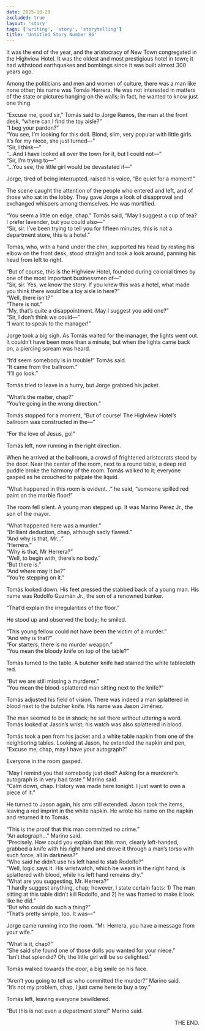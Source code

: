 ```yaml
---
date: 2025-10-28
excluded: true
layout: 'story'
tags: ['writing', 'story', 'storytelling']
title: 'Untitled Story Number 86'
---
```


It was the end of the year, and the aristocracy of New Town congregated in the Highview Hotel. It was the oldest and most prestigious hotel in town; it had withstood earthquakes and bombings since it was built almost 300 years ago.

Among the politicians and men and women of culture, there was a man like none other; his name was Tomás Herrera. He was not interested in matters of the state or pictures hanging on the walls; in fact, he wanted to know just one thing.

“Excuse me, good sir,” Tomás said to Jorge Ramos, the man at the front desk, “where can I find the toy aisle?”  
“I beg your pardon?”  
“You see, I’m looking for this doll. Blond, slim, very popular with little girls. It’s for my niece, she just turned—”  
“Sir, I think—”  
“…And I have looked all over the town for it, but I could not—”  
“Sir, I’m trying to—”  
“…You see, the little girl would be devastated if—”  

Jorge, tired of being interrupted, raised his voice, “Be quiet for a moment!”

The scene caught the attention of the people who entered and left, and of those who sat in the lobby. They gave Jorge a look of disapproval and exchanged whispers among themselves. He was mortified.

“You seem a little on edge, chap.” Tomás said, “May I suggest a cup of tea? I prefer lavender, but you could also—”  
“Sir, sir. I’ve been trying to tell you for fifteen minutes, this is not a department store, this is a hotel.”

Tomás, who, with a hand under the chin, supported his head by resting his elbow on the front desk, stood straight and took a look around, panning his head from left to right.

“But of course, this is the Highview Hotel, founded during colonial times by one of the most important businessmen of—”  
“Sir, sir. Yes, we know the story. If you knew this was a hotel, what made you think there would be a toy aisle in here?”  
“Well, there isn’t?”  
“There is not.”  
“My, that’s quite a disappointment. May I suggest you add one?”  
“Sir, I don’t think we could—”  
“I want to speak to the manager!”

Jorge took a big sigh. As Tomás waited for the manager, the lights went out. It couldn’t have been more than a minute, but when the lights came back on, a piercing scream was heard.

“It’d seem somebody is in trouble!” Tomás said.  
“It came from the ballroom.”  
“I’ll go look.”

Tomás tried to leave in a hurry, but Jorge grabbed his jacket.

“What’s the matter, chap?”  
“You’re going in the wrong direction.”

Tomás stopped for a moment, “But of course! The Highview Hotel’s ballroom was constructed in the—”

“For the love of Jesus, go!”

Tomás left, now running in the right direction.

When he arrived at the ballroom, a crowd of frightened aristocrats stood by the door. Near the center of the room, next to a round table, a deep red puddle broke the harmony of the room. Tomás walked to it; everyone gasped as he crouched to palpate the liquid.

“What happened in this room is evident…” he said, “someone spilled red paint on the marble floor!”

The room fell silent. A young man stepped up. It was Marino Pérez Jr., the son of the mayor.

“What happened here was a murder.”  
“Brilliant deduction, chap, although sadly flawed.”  
“And why is that, Mr…”  
“Herrera.”  
“Why is that, Mr Herrera?”  
“Well, to begin with, there’s no body.”  
“But there is.”  
“And where may it be?”  
“You’re stepping on it.”  

Tomás looked down. His feet pressed the stabbed back of a young man. His name was Rodolfo Guzmán Jr., the son of a renowned banker.

“That’d explain the irregularities of the floor.”

He stood up and observed the body; he smiled.

“This young fellow could not have been the victim of a murder.”  
“And why is that?”  
“For starters, there is no murder weapon.”  
“You mean the bloody knife on top of the table?”

Tomás turned to the table. A butcher knife had stained the white tablecloth red.

“But we are still missing a murderer.”  
“You mean the blood-splattered man sitting next to the knife?”

Tomás adjusted his field of vision. There was indeed a man splattered in blood next to the butcher knife. His name was Jason Jiménez.

The man seemed to be in shock; he sat there without uttering a word. Tomás looked at Jason’s wrist; his watch was also splattered in blood.

Tomás took a pen from his jacket and a white table napkin from one of the neighboring tables. Looking at Jason, he extended the napkin and pen, “Excuse me, chap, may I have your autograph?”

Everyone in the room gasped.

“May I remind you that somebody just died? Asking for a murderer’s autograph is in very bad taste.” Marino said.  
“Calm down, chap. History was made here tonight. I just want to own a piece of it.”

He turned to Jason again, his arm still extended. Jason took the items, leaving a red imprint in the white napkin. He wrote his name on the napkin and returned it to Tomás.

“This is the proof that this man committed no crime.”  
“An autograph…” Marino said.  
“Precisely. How could you explain that this man, clearly left-handed, grabbed a knife with his right hand and drove it through a man’s torso with such force, all in darkness?”  
“Who said he didn’t use his left hand to stab Rodolfo?”  
“Well, logic says it. His wristwatch, which he wears in the right hand, is splattered with blood, while his left hand remains dry.”  
“What are you suggesting, Mr. Herrera?”  
“I hardly suggest anything, chap; however, I state certain facts: 1) The man sitting at this table didn’t kill Rodolfo, and 2) he was framed to make it look like he did.”  
“But who could do such a thing?”  
“That’s pretty simple, too. It was—”

Jorge came running into the room. “Mr. Herrera, you have a message from your wife.”

“What is it, chap?”  
“She said she found one of those dolls you wanted for your niece.”  
“Isn’t that splendid? Oh, the little girl will be so delighted.”

Tomás walked towards the door, a big smile on his face.

“Aren’t you going to tell us who committed the murder?” Marino said.  
“It’s not my problem, chap, I just came here to buy a toy.”

Tomás left, leaving everyone bewildered.

“But this is not even a department store!” Marino said.

<p style="text-align:right">THE END.</p>